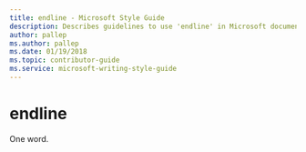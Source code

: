 ```yaml
---
title: endline - Microsoft Style Guide
description: Describes guidelines to use 'endline' in Microsoft documents.
author: pallep
ms.author: pallep
ms.date: 01/19/2018
ms.topic: contributor-guide
ms.service: microsoft-writing-style-guide
---
```


# endline

One word.
